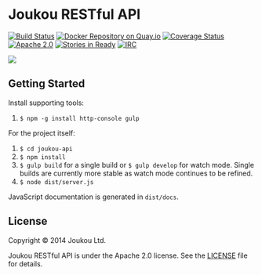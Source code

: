 Joukou RESTful API
==================
[![Build Status](https://circleci.com/gh/joukou/joukou-api/tree/develop.png?circle-token=2eaaef867852e13944b9667a6234821ec1325d4d)](https://circleci.com/gh/joukou/joukou-api/tree/develop) [![Docker Repository on Quay.io](https://quay.io/repository/joukou/api/status?token=92369985-9a0a-4816-ba57-514f75b77cfa "Docker Repository on Quay.io")](https://quay.io/repository/joukou/api) [![Coverage Status](https://coveralls.io/repos/joukou/joukou-api/badge.png?branch=develop)](https://coveralls.io/r/joukou/joukou-api?branch=develop) [![Apache 2.0](http://img.shields.io/badge/License-Apache%202.0-brightgreen.svg)](#license) [![Stories in Ready](https://badge.waffle.io/joukou/joukou-api.png?label=ready&title=Ready)](http://waffle.io/joukou/joukou-api) [![IRC](http://img.shields.io/badge/IRC-%23joukou-blue.svg)](http://webchat.freenode.net/?channels=joukou)

![](http://media.giphy.com/media/tdbOA2fGn3q7e/giphy.gif)

## Getting Started

Install supporting tools:

1. `$ npm -g install http-console gulp`

For the project itself:

1. `$ cd joukou-api`
1. `$ npm install`
1. `$ gulp build` for a single build or `$ gulp develop` for watch mode. Single
builds are currently more stable as watch mode continues to be refined.
1. `$ node dist/server.js`

JavaScript documentation is generated in `dist/docs`.

## License

Copyright &copy; 2014 Joukou Ltd.

Joukou RESTful API is under the Apache 2.0 license. See the
[LICENSE](LICENSE) file for details.